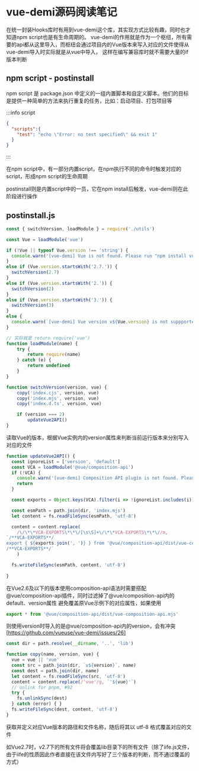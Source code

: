 # vue-demi源码阅读笔记

在统一封装Hooks库时有用到vue-demi这个库，其实现方式比较有趣，同时也才知道npm script也是有生命周期的。
vue-demi的作用就是作为一个枢纽，所有需要的api都从这里导入，而枢纽会通过项目内的Vue版本来写入对应的文件使得从vue-demi导入时实际就是从vue中导入，
这样在编写兼容库时就不需要大量的if版本判断

## npm script - postinstall

npm script 是 package.json 中定义的一组内置脚本和自定义脚本。他们的目标是提供一种简单的方法来执行重复的任务，比如：启动项目、打包项目等

:::info script
```json
{
  "scripts":{
    "test": "echo \"Error: no test specified\" && exit 1"
  }
}
```
:::

在npm script中，有一部分内置script，在npm执行不同的命令时触发对应的script，形成npm script的生命周期

postinstall则是内置script中的一员，它在npm install后触发，vue-demi则在此阶段进行操作

## postinstall.js

```javascript
const { switchVersion, loadModule } = require('./utils')

const Vue = loadModule('vue')

if (!Vue || typeof Vue.version !== 'string') {
  console.warn('[vue-demi] Vue is not found. Please run "npm install vue" to install.')
}
else if (Vue.version.startsWith('2.7.')) {
  switchVersion(2.7)
}
else if (Vue.version.startsWith('2.')) {
  switchVersion(2)
}
else if (Vue.version.startsWith('3.')) {
  switchVersion(3)
}
else {
  console.warn(`[vue-demi] Vue version v${Vue.version} is not suppported.`)
}

// 实际就是 return require('vue')
function loadModule(name) {
    try {
        return require(name)
    } catch (e) {
        return undefined
    }
}

function switchVersion(version, vue) {
    copy('index.cjs', version, vue)
    copy('index.mjs', version, vue)
    copy('index.d.ts', version, vue)

    if (version === 2)
        updateVue2API()
}
```

读取Vue的版本，根据Vue实例内的version属性来判断当前运行版本来分别写入对应的文件

```javascript
function updateVue2API() {
  const ignoreList = ['version', 'default']
  const VCA = loadModule('@vue/composition-api')
  if (!VCA) {
    console.warn('[vue-demi] Composition API plugin is not found. Please run "npm install @vue/composition-api" to install.')
    return
  }

  const exports = Object.keys(VCA).filter(i => !ignoreList.includes(i))

  const esmPath = path.join(dir, 'index.mjs')
  let content = fs.readFileSync(esmPath, 'utf-8')

  content = content.replace(
    /\/\*\*VCA-EXPORTS\*\*\/[\s\S]+\/\*\*VCA-EXPORTS\*\*\//m,
`/**VCA-EXPORTS**/
export { ${exports.join(', ')} } from '@vue/composition-api/dist/vue-composition-api.mjs'
/**VCA-EXPORTS**/`
    )

  fs.writeFileSync(esmPath, content, 'utf-8')
  
}
```

在Vue2.6及以下的版本使用composition-api语法时需要搭配@vue/composition-api插件，同时过滤掉了@vue/composition-api内的default、version属性
避免覆盖原Vue示例下的对应属性，如果使用

```javascript
export * from '@vue/composition-api/dist/vue-composition-api.mjs'
```

则使用version时导入的是@vue/composition-api内的version，会有冲突[https://github.com/vueuse/vue-demi/issues/26]

```javascript
const dir = path.resolve(__dirname, '..', 'lib')

function copy(name, version, vue) {
  vue = vue || 'vue'
  const src = path.join(dir, `v${version}`, name)
  const dest = path.join(dir, name)
  let content = fs.readFileSync(src, 'utf-8')
  content = content.replace(/'vue'/g, `'${vue}'`)
  // unlink for pnpm, #92
  try {
    fs.unlinkSync(dest)
  } catch (error) { }
  fs.writeFileSync(dest, content, 'utf-8')
}
```

获取并定义对应Vue版本的路径和文件名称，随后将其以 utf-8 格式覆盖对应的文件

如Vue2.7时，v2.7下的所有文件将会覆盖lib目录下的所有文件（除了iife.js文件，由于iife的性质因此作者直接在该文件内写好了三个版本的判断，而不通过覆盖的方式）

